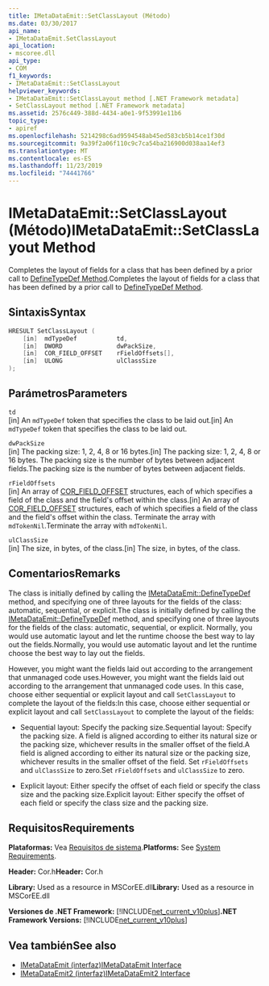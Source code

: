 ```yaml
---
title: IMetaDataEmit::SetClassLayout (Método)
ms.date: 03/30/2017
api_name:
- IMetaDataEmit.SetClassLayout
api_location:
- mscoree.dll
api_type:
- COM
f1_keywords:
- IMetaDataEmit::SetClassLayout
helpviewer_keywords:
- IMetaDataEmit::SetClassLayout method [.NET Framework metadata]
- SetClassLayout method [.NET Framework metadata]
ms.assetid: 2576c449-388d-4434-a0e1-9f53991e11b6
topic_type:
- apiref
ms.openlocfilehash: 5214298c6ad9594548ab45ed583cb5b14ce1f30d
ms.sourcegitcommit: 9a39f2a06f110c9c7ca54ba216900d038aa14ef3
ms.translationtype: MT
ms.contentlocale: es-ES
ms.lasthandoff: 11/23/2019
ms.locfileid: "74441766"
---
```

# <a name="imetadataemitsetclasslayout-method"></a><span data-ttu-id="34e34-102">IMetaDataEmit::SetClassLayout (Método)</span><span class="sxs-lookup"><span data-stu-id="34e34-102">IMetaDataEmit::SetClassLayout Method</span></span>
<span data-ttu-id="34e34-103">Completes the layout of fields for a class that has been defined by a prior call to [DefineTypeDef Method](../../../../docs/framework/unmanaged-api/metadata/imetadataemit-definetypedef-method.md).</span><span class="sxs-lookup"><span data-stu-id="34e34-103">Completes the layout of fields for a class that has been defined by a prior call to [DefineTypeDef Method](../../../../docs/framework/unmanaged-api/metadata/imetadataemit-definetypedef-method.md).</span></span>  
  
## <a name="syntax"></a><span data-ttu-id="34e34-104">Sintaxis</span><span class="sxs-lookup"><span data-stu-id="34e34-104">Syntax</span></span>  
  
```cpp  
HRESULT SetClassLayout (  
    [in]  mdTypeDef           td,   
    [in]  DWORD               dwPackSize,   
    [in]  COR_FIELD_OFFSET    rFieldOffsets[],   
    [in]  ULONG               ulClassSize   
);  
```  
  
## <a name="parameters"></a><span data-ttu-id="34e34-105">Parámetros</span><span class="sxs-lookup"><span data-stu-id="34e34-105">Parameters</span></span>  
 `td`  
 <span data-ttu-id="34e34-106">[in] An `mdTypeDef` token that specifies the class to be laid out.</span><span class="sxs-lookup"><span data-stu-id="34e34-106">[in] An `mdTypeDef` token that specifies the class to be laid out.</span></span>  
  
 `dwPackSize`  
 <span data-ttu-id="34e34-107">[in] The packing size: 1, 2, 4, 8 or 16 bytes.</span><span class="sxs-lookup"><span data-stu-id="34e34-107">[in] The packing size: 1, 2, 4, 8 or 16 bytes.</span></span> <span data-ttu-id="34e34-108">The packing size is the number of bytes between adjacent fields.</span><span class="sxs-lookup"><span data-stu-id="34e34-108">The packing size is the number of bytes between adjacent fields.</span></span>  
  
 `rFieldOffsets`  
 <span data-ttu-id="34e34-109">[in] An array of [COR_FIELD_OFFSET](../../../../docs/framework/unmanaged-api/metadata/cor-field-offset-structure.md) structures, each of which specifies a field of the class and the field's offset within the class.</span><span class="sxs-lookup"><span data-stu-id="34e34-109">[in] An array of [COR_FIELD_OFFSET](../../../../docs/framework/unmanaged-api/metadata/cor-field-offset-structure.md) structures, each of which specifies a field of the class and the field's offset within the class.</span></span> <span data-ttu-id="34e34-110">Terminate the array with `mdTokenNil`.</span><span class="sxs-lookup"><span data-stu-id="34e34-110">Terminate the array with `mdTokenNil`.</span></span>  
  
 `ulClassSize`  
 <span data-ttu-id="34e34-111">[in] The size, in bytes, of the class.</span><span class="sxs-lookup"><span data-stu-id="34e34-111">[in] The size, in bytes, of the class.</span></span>  
  
## <a name="remarks"></a><span data-ttu-id="34e34-112">Comentarios</span><span class="sxs-lookup"><span data-stu-id="34e34-112">Remarks</span></span>  
 <span data-ttu-id="34e34-113">The class is initially defined by calling the [IMetaDataEmit::DefineTypeDef](../../../../docs/framework/unmanaged-api/metadata/imetadataemit-definetypedef-method.md) method, and specifying one of three layouts for the fields of the class: automatic, sequential, or explicit.</span><span class="sxs-lookup"><span data-stu-id="34e34-113">The class is initially defined by calling the [IMetaDataEmit::DefineTypeDef](../../../../docs/framework/unmanaged-api/metadata/imetadataemit-definetypedef-method.md) method, and specifying one of three layouts for the fields of the class: automatic, sequential, or explicit.</span></span> <span data-ttu-id="34e34-114">Normally, you would use automatic layout and let the runtime choose the best way to lay out the fields.</span><span class="sxs-lookup"><span data-stu-id="34e34-114">Normally, you would use automatic layout and let the runtime choose the best way to lay out the fields.</span></span>  
  
 <span data-ttu-id="34e34-115">However, you might want the fields laid out according to the arrangement that unmanaged code uses.</span><span class="sxs-lookup"><span data-stu-id="34e34-115">However, you might want the fields laid out according to the arrangement that unmanaged code uses.</span></span> <span data-ttu-id="34e34-116">In this case, choose either sequential or explicit layout and call `SetClassLayout` to complete the layout of the fields:</span><span class="sxs-lookup"><span data-stu-id="34e34-116">In this case, choose either sequential or explicit layout and call `SetClassLayout` to complete the layout of the fields:</span></span>  
  
- <span data-ttu-id="34e34-117">Sequential layout: Specify the packing size.</span><span class="sxs-lookup"><span data-stu-id="34e34-117">Sequential layout: Specify the packing size.</span></span> <span data-ttu-id="34e34-118">A field is aligned according to either its natural size or the packing size, whichever results in the smaller offset of the field.</span><span class="sxs-lookup"><span data-stu-id="34e34-118">A field is aligned according to either its natural size or the packing size, whichever results in the smaller offset of the field.</span></span> <span data-ttu-id="34e34-119">Set `rFieldOffsets` and `ulClassSize` to zero.</span><span class="sxs-lookup"><span data-stu-id="34e34-119">Set `rFieldOffsets` and `ulClassSize` to zero.</span></span>  
  
- <span data-ttu-id="34e34-120">Explicit layout: Either specify the offset of each field or specify the class size and the packing size.</span><span class="sxs-lookup"><span data-stu-id="34e34-120">Explicit layout: Either specify the offset of each field or specify the class size and the packing size.</span></span>  
  
## <a name="requirements"></a><span data-ttu-id="34e34-121">Requisitos</span><span class="sxs-lookup"><span data-stu-id="34e34-121">Requirements</span></span>  
 <span data-ttu-id="34e34-122">**Plataformas:** Vea [Requisitos de sistema](../../../../docs/framework/get-started/system-requirements.md).</span><span class="sxs-lookup"><span data-stu-id="34e34-122">**Platforms:** See [System Requirements](../../../../docs/framework/get-started/system-requirements.md).</span></span>  
  
 <span data-ttu-id="34e34-123">**Header:** Cor.h</span><span class="sxs-lookup"><span data-stu-id="34e34-123">**Header:** Cor.h</span></span>  
  
 <span data-ttu-id="34e34-124">**Library:** Used as a resource in MSCorEE.dll</span><span class="sxs-lookup"><span data-stu-id="34e34-124">**Library:** Used as a resource in MSCorEE.dll</span></span>  
  
 <span data-ttu-id="34e34-125">**Versiones de .NET Framework:** [!INCLUDE[net_current_v10plus](../../../../includes/net-current-v10plus-md.md)]</span><span class="sxs-lookup"><span data-stu-id="34e34-125">**.NET Framework Versions:** [!INCLUDE[net_current_v10plus](../../../../includes/net-current-v10plus-md.md)]</span></span>  
  
## <a name="see-also"></a><span data-ttu-id="34e34-126">Vea también</span><span class="sxs-lookup"><span data-stu-id="34e34-126">See also</span></span>

- [<span data-ttu-id="34e34-127">IMetaDataEmit (interfaz)</span><span class="sxs-lookup"><span data-stu-id="34e34-127">IMetaDataEmit Interface</span></span>](../../../../docs/framework/unmanaged-api/metadata/imetadataemit-interface.md)
- [<span data-ttu-id="34e34-128">IMetaDataEmit2 (interfaz)</span><span class="sxs-lookup"><span data-stu-id="34e34-128">IMetaDataEmit2 Interface</span></span>](../../../../docs/framework/unmanaged-api/metadata/imetadataemit2-interface.md)
